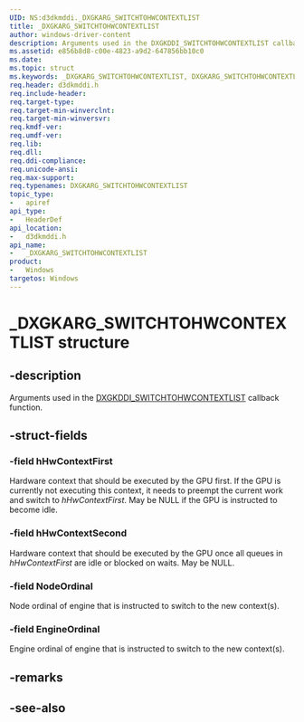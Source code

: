 ```yaml
---
UID: NS:d3dkmddi._DXGKARG_SWITCHTOHWCONTEXTLIST
title: _DXGKARG_SWITCHTOHWCONTEXTLIST
author: windows-driver-content
description: Arguments used in the DXGKDDI_SWITCHTOHWCONTEXTLIST callback function.
ms.assetid: e856b8d8-c00e-4823-a9d2-647856bb10c0
ms.date: 
ms.topic: struct
ms.keywords: _DXGKARG_SWITCHTOHWCONTEXTLIST, DXGKARG_SWITCHTOHWCONTEXTLIST, 
req.header: d3dkmddi.h
req.include-header:
req.target-type:
req.target-min-winverclnt:
req.target-min-winversvr:
req.kmdf-ver:
req.umdf-ver:
req.lib:
req.dll:
req.ddi-compliance:
req.unicode-ansi:
req.max-support:
req.typenames: DXGKARG_SWITCHTOHWCONTEXTLIST
topic_type: 
-	apiref
api_type: 
-	HeaderDef
api_location: 
-	d3dkmddi.h
api_name: 
-	_DXGKARG_SWITCHTOHWCONTEXTLIST
product:
-	Windows
targetos: Windows
---
```


# _DXGKARG_SWITCHTOHWCONTEXTLIST structure

## -description

Arguments used in the [DXGKDDI_SWITCHTOHWCONTEXTLIST](\nc-d3dkmddi-dxgkddi_switchtohwcontextlist.md) callback function.

## -struct-fields

### -field hHwContextFirst

Hardware context that should be executed by the GPU first. If the GPU is currently not executing this context, it needs to preempt the current work and switch to *hHwContextFirst*. May be NULL if the GPU is instructed to become idle.

### -field hHwContextSecond

Hardware context that should be executed by the GPU once all queues in *hHwContextFirst* are idle or blocked on waits. May be NULL.

### -field NodeOrdinal

Node ordinal of engine that is instructed to switch to the new context(s).

### -field EngineOrdinal
 
Engine ordinal of engine that is instructed to switch to the new context(s).

## -remarks

## -see-also
